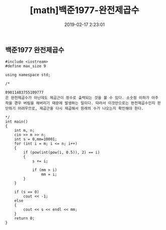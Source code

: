﻿---
layout: post
title:  "[math]백준1977-완전제곱수 "
subtitle: ""
date:   2019-02-17 2:23:01
categories: [Coding Practice]
---



## 백준1977 완전제곱수





~~~
#include <iostream>
#define max_size 9

using namespace std;

/*

89011483755109777
은 완전제곱수가 아닌데도 제곱근이 정수로 출력되는 것을 볼 수 있다. 소숫점 이하가 아주 작을 경우 버림을 해버리기 때문에 발생하는 일이다. 따라서 이것만으로는 완전제곱수인지 판단하기 어려우므로, 제곱근을 다시 제곱해서 원래의 수가 나오는지 확인해야 한다.

*/
int main()
{
	int m, n;
	cin >> m >> n;
	int s = 0,mm=10001;
	for (int i = m; i <= n; i++)
	{
		if (pow(int(pow(i, 0.5)), 2) == i)
		{
			s += i;
			
			if (mm > i)
				mm = i;
		}
	}
	
	if (s == 0)
		cout << -1;
	else
	{
		cout << s << endl << mm;
	}
	return 0;
}
~~~

